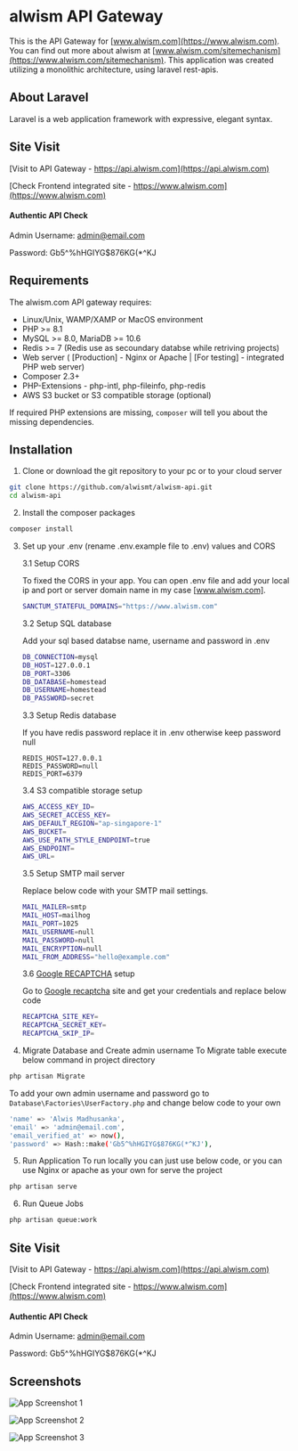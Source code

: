 # alwism API Gateway

This is the API Gateway for [www.alwism.com](https://www.alwism.com). 
You can find out more about alwism at [www.alwism.com/sitemechanism](https://www.alwism.com/sitemechanism). 
This application was created utilizing a monolithic architecture, using laravel rest-apis.

## About Laravel

Laravel is a web application framework with expressive, elegant syntax.


## Site Visit

[Visit to API Gateway - https://api.alwism.com](https://api.alwism.com)

[Check Frontend integrated site - https://www.alwism.com](https://www.alwism.com)

#### Authentic API Check
Admin Username: admin@email.com

Password: Gb5^%hHGIYG$876KG(*^KJ
## Requirements
The alwism.com API gateway requires:

* Linux/Unix, WAMP/XAMP or MacOS environment
* PHP >= 8.1
* MySQL >= 8.0, MariaDB >= 10.6
* Redis >= 7 (Redis use as secoundary databse while retriving projects)
* Web server ( [Production] - Nginx or Apache |  [For testing] - integrated PHP web server)
* Composer 2.3+
* PHP-Extensions - php-intl, php-fileinfo, php-redis
* AWS S3 bucket or S3 compatible storage (optional)

If required PHP extensions are missing, `composer` will tell you about the missing dependencies.

## Installation

1. Clone or download the git repository to your pc or to your cloud server

```bash
git clone https://github.com/alwismt/alwism-api.git
cd alwism-api
```

2. Install the composer packages
```bash
composer install
```

3. Set up your .env (rename .env.example file to .env) values and CORS

    3.1 Setup CORS

    To fixed the CORS in your app. You can open .env file and add your local ip and port or server domain name in my case [www.alwism.com].
    ```bash
    SANCTUM_STATEFUL_DOMAINS="https://www.alwism.com"
    ```

    3.2 Setup SQL database

    Add your sql based databse name, username and password in .env
    ```bash
    DB_CONNECTION=mysql
    DB_HOST=127.0.0.1
    DB_PORT=3306
    DB_DATABASE=homestead
    DB_USERNAME=homestead
    DB_PASSWORD=secret
    ```
    3.3 Setup Redis database

    If you have redis password replace it in .env otherwise keep password null
    ```
    REDIS_HOST=127.0.0.1
    REDIS_PASSWORD=null
    REDIS_PORT=6379
    ```

    3.4 S3 compatible storage setup

    ```bash
    AWS_ACCESS_KEY_ID=
    AWS_SECRET_ACCESS_KEY=
    AWS_DEFAULT_REGION="ap-singapore-1"
    AWS_BUCKET=
    AWS_USE_PATH_STYLE_ENDPOINT=true
    AWS_ENDPOINT=
    AWS_URL=
    ```
    3.5 Setup SMTP mail server

    Replace below code with your SMTP mail settings.
    ```bash
    MAIL_MAILER=smtp
    MAIL_HOST=mailhog
    MAIL_PORT=1025
    MAIL_USERNAME=null
    MAIL_PASSWORD=null
    MAIL_ENCRYPTION=null
    MAIL_FROM_ADDRESS="hello@example.com"
    ```

    3.6 [Google RECAPTCHA](https://developers.google.com/recaptcha) setup

    Go to [Google recaptcha](https://developers.google.com/recaptcha) site and get your credentials and replace below code
    ```bash
    RECAPTCHA_SITE_KEY=
    RECAPTCHA_SECRET_KEY=
    RECAPTCHA_SKIP_IP=
    ```

4. Migrate Database and Create admin username
To Migrate table execute below command in project directory
```bash
php artisan Migrate
```

To add your own admin username and password go to `Database\Factories\UserFactory.php` and change below code to your own
```bash
'name' => 'Alwis Madhusanka',
'email' => 'admin@email.com',
'email_verified_at' => now(),
'password' => Hash::make('Gb5^%hHGIYG$876KG(*^KJ'),
```

5. Run Application
To run locally you can just use below code, or you can use Nginx or apache as your own for serve the project
```bash
php artisan serve
```

6. Run Queue Jobs 
```bash
php artisan queue:work
```
## Site Visit

[Visit to API Gateway - https://api.alwism.com](https://api.alwism.com)

[Check Frontend integrated site - https://www.alwism.com](https://www.alwism.com)

#### Authentic API Check
Admin Username: admin@email.com

Password: Gb5^%hHGIYG$876KG(*^KJ


## Screenshots

![App Screenshot 1](https://cdn.alwism.com/sv3/images/git/api-ss-2.png)


![App Screenshot 2](https://cdn.alwism.com/sv3/images/git/api-ss-1.png)


![App Screenshot 3](https://cdn.alwism.com/sv3/images/git/api-ss-3.png)
